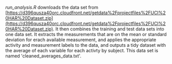 

_run_analysis.R_ downloads the data set from [https://d396qusza40orc.cloudfront.net/getdata%2Fprojectfiles%2FUCI%20HAR%20Dataset.zip](https://d396qusza40orc.cloudfront.net/getdata%2Fprojectfiles%2FUCI%20HAR%20Dataset.zip). It then combines the training and test data sets into one data set. It extracts the measurements that are on the mean or standard deviation for erach available measurement, and applies the appropriate activity and measurement labels to the data, and outputs a tidy dataset with the average of each variable for each activty by subject. This data set is named 'cleaned_averages_data.txt'.
